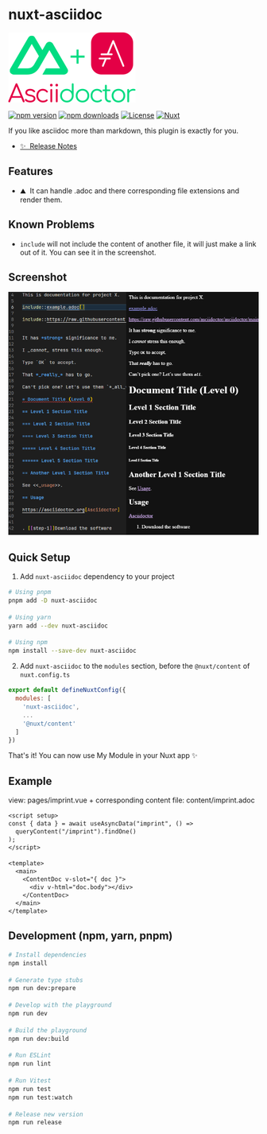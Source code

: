<!--
Get your module up and running quickly.

Find and replace all on all files (CMD+SHIFT+F):
- Name: nuxt-asciidoc
- Package name: nuxt-asciidoc
- Description: If you like asciidoc more than markdown, this plugin is exactly for you.
-->

# nuxt-asciidoc

![nuxt-asciidoc-logo](./nuxt-asciidoc.svg)

[![npm version][npm-version-src]][npm-version-href]
[![npm downloads][npm-downloads-src]][npm-downloads-href]
[![License][license-src]][license-href]
[![Nuxt][nuxt-src]][nuxt-href]

If you like asciidoc more than markdown, this plugin is exactly for you.

- [✨ &nbsp;Release Notes](/CHANGELOG.md)
<!-- - [🏀 Online playground](https://stackblitz.com/github/your-org/my-module?file=playground%2Fapp.vue) -->
<!-- - [📖 &nbsp;Documentation](https://example.com) -->

## Features

<!-- Highlight some of the features your module provide here -->
- ⛰ &nbsp;It can handle .adoc and there corresponding file extensions and render them.

## Known Problems

- `include` will not include the content of another file, it will just make a link out of it. You can see it in the screenshot.

## Screenshot

![nuxt-asciidoc](./screenshots/nuxt-asciidoc.png)

## Quick Setup

1. Add `nuxt-asciidoc` dependency to your project

```bash
# Using pnpm
pnpm add -D nuxt-asciidoc

# Using yarn
yarn add --dev nuxt-asciidoc

# Using npm
npm install --save-dev nuxt-asciidoc
```

2. Add `nuxt-asciidoc` to the `modules` section, before the `@nuxt/content`  of `nuxt.config.ts`

```js
export default defineNuxtConfig({
  modules: [
    'nuxt-asciidoc',
    ...
    '@nuxt/content'
  ]
})
```

That's it! You can now use My Module in your Nuxt app ✨

## Example

view: pages/imprint.vue + corresponding content file: content/imprint.adoc
```vue
<script setup>
const { data } = await useAsyncData("imprint", () =>
  queryContent("/imprint").findOne()
);
</script>

<template>
  <main>
    <ContentDoc v-slot="{ doc }">
      <div v-html="doc.body"></div>
    </ContentDoc>
  </main>
</template>
```

## Development (npm, yarn, pnpm)

```bash
# Install dependencies
npm install

# Generate type stubs
npm run dev:prepare

# Develop with the playground
npm run dev

# Build the playground
npm run dev:build

# Run ESLint
npm run lint

# Run Vitest
npm run test
npm run test:watch

# Release new version
npm run release
```

<!-- Badges -->
[npm-version-src]: https://img.shields.io/npm/v/nuxt-asciidoc/latest.svg?style=flat&colorA=18181B&colorB=28CF8D
[npm-version-href]: https://npmjs.com/package/nuxt-asciidoc

[npm-downloads-src]: https://img.shields.io/npm/dm/nuxt-asciidoc.svg?style=flat&colorA=18181B&colorB=28CF8D
[npm-downloads-href]: https://npmjs.com/package/nuxt-asciidoc

[license-src]: https://img.shields.io/npm/l/nuxt-asciidoc.svg?style=flat&colorA=18181B&colorB=28CF8D
[license-href]: https://npmjs.com/package/nuxt-asciidoc

[nuxt-src]: https://img.shields.io/badge/Nuxt-18181B?logo=nuxt.js
[nuxt-href]: https://nuxt.com
